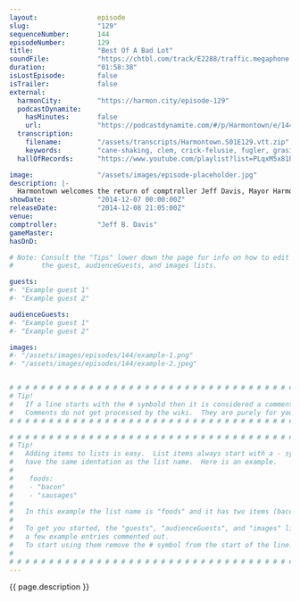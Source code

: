 ```yaml
---
layout:               episode
slug:                 "129"
sequenceNumber:       144
episodeNumber:        129
title:                "Best Of A Bad Lot"
soundFile:            "https://chtbl.com/track/E2288/traffic.megaphone.fm/STA6924818498.mp3"
duration:             "01:58:38"
isLostEpisode:        false
isTrailer:            false
external:
  harmonCity:         "https://harmon.city/episode-129"
  podcastDynamite:
    hasMinutes:       false
    url:              "https://podcastdynamite.com/#/p/Harmontown/e/144/129"
  transcription:
    filename:         "/assets/transcripts/Harmontown.S01E129.vtt.zip"
    keywords:         "cane-shaking, clem, crick-felusie, fugler, grasio, hagerty, porton, cazoo, fandango, zippo, cali, lovecraft, roadrunner, le, tweety, pew, eyelashes, pepe, dublin, doodles, highland, bulldog, faulty, raptors, yummy"
  hallOfRecords:      "https://www.youtube.com/playlist?list=PLqxM5x81hNOb2iz00ou8Lt-0YNTm-q1Xy"

image:                "/assets/images/episode-placeholder.jpg"
description: |-
  Harmontown welcomes the return of comptroller Jeff Davis, Mayor Harmon wants you off his lawn and creator of The IT Crowd, Graham Linehan, meets Dan on stage for the first time and they exchange their transcontinental show runner blues.
showDate:             "2014-12-07 00:00:00Z"
releaseDate:          "2014-12-08 21:05:00Z"
venue:                
comptroller:          "Jeff B. Davis"
gameMaster:           
hasDnD:               

# Note: Consult the "Tips" lower down the page for info on how to edit
#       the guest, audienceGuests, and images lists.

guests:
#- "Example guest 1"
#- "Example guest 2"

audienceGuests:
#- "Example guest 1"
#- "Example guest 2"

images:
#- "/assets/images/episodes/144/example-1.png"
#- "/assets/images/episodes/144/example-2.jpeg"


# # # # # # # # # # # # # # # # # # # # # # # # # # # # # # # # # # # # # # # # # # # # #
# Tip!
#   If a line starts with the # symbold then it is considered a comment.
#   Comments do not get processed by the wiki.  They are purely for your information.
# # # # # # # # # # # # # # # # # # # # # # # # # # # # # # # # # # # # # # # # # # # # #

# # # # # # # # # # # # # # # # # # # # # # # # # # # # # # # # # # # # # # # # # # # # #
# Tip!
#   Adding items to lists is easy.  List items always start with a - symbol and have
#   have the same identation as the list name.  Here is an example.
#
#    foods:
#    - "bacon"
#    - "sausages"
#
#   In this example the list name is "foods" and it has two items (bacon, and sausages).
#
#   To get you started, the "guests", "audienceGuests", and "images" lists below have
#   a few example entries commented out.
#   To start using them remove the # symbol from the start of the line.
#
# # # # # # # # # # # # # # # # # # # # # # # # # # # # # # # # # # # # # # # # # # # # #
---
```


<!-- The episode description will be rendered here -->
{{ page.description }}

<!-- Add your content BELOW here -->
<!-- vvvvvvvvvvvvvvvvvvvvvvvvvvv -->




<!-- ^^^^^^^^^^^^^^^^^^^^^^^^^^^ -->
<!-- Add your content ABOVE here -->

<!-- The episode gallery will be rendered here -->